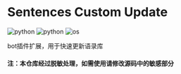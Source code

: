 # Sentences Custom Update

![python](https://img.shields.io/badge/Version-1.0.0-cyan) ![python](https://img.shields.io/badge/Python-3.11.0-blue) ![os](https://img.shields.io/badge/OS-All-orange)

bot插件扩展，用于快速更新语录库

#### 注：本仓库经过脱敏处理，如需使用请修改源码中的敏感部分